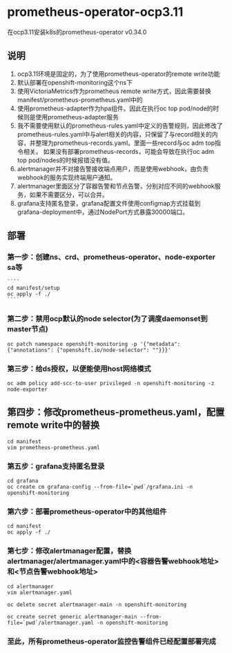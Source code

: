 # prometheus-operator-ocp3.11
在ocp3.11安装k8s的prometheus-operator v0.34.0
## 说明
1. ocp3.11环境是固定的，为了使用prometheus-operator的remote write功能
2. 默认部署在openshift-monitoring这个ns下
3. 使用VictoriaMetrics作为prometheus remote write方式，因此需要替换manifest/prometheus-prometheus.yaml中的<vminsert ip>
4. 使用prometheus-adapter作为hpa组件。因此在执行oc top pod/node的时候则是使用prometheus-adapter服务
5. 我不需要使用默认的prometheus-rules.yaml中定义的告警规则，因此修改了prometheus-rules.yaml中与alert相关的内容，只保留了与record相关的内容，并整理为prometheus-records.yaml。里面一些record与oc adm top指令相关。
   如果没有部署prometheus-records，可能会导致在执行oc adm top pod/nodes的时候报错没有值。
5. alertmanager并不对接告警接收端点用户，而是使用webhook，由负责webhook的服务实现终端用户通知。
6. alertmanager里面区分了容器告警和节点告警，分别对应不同的webhook服务，如果不需要区分，可以合并。
7. grafana支持匿名登录，grafana配置文件使用configmap方式挂载到grafana-deployment中，通过NodePort方式暴露30000端口。
## 部署
### 第一步：创建ns、crd、prometheus-operator、node-exporter sa等
    ````
    cd manifest/setup
    oc apply -f ./
    ````
### 第二步：禁用ocp默认的node selector(为了调度daemonset到master节点)
   ````
   oc patch namespace openshift-monitoring -p '{"metadata": {"annotations": {"openshift.io/node-selector": ""}}}'
   ```` 
### 第三步：给ds授权，以便能使用host网络模式
   ````
   oc adm policy add-scc-to-user privileged -n openshift-monitoring -z node-exporter
   ````   
## 第四步：修改prometheus-prometheus.yaml，配置remote write中的替换<vminsert-ip>
   ````
   cd manifest
   vim prometheus-prometheus.yaml
   ````
### 第五步：grafana支持匿名登录
   ````
   cd grafana
   oc create cm grafana-config --from-file=`pwd`/grafana.ini -n openshift-monitoring
   ````
### 第六步：部署prometheus-operator中的其他组件
   ````
   cd manifest
   oc apply -f ./
   ````
### 第七步：修改alertmanager配置，替换alertmanager/alertmanager.yaml中的<容器告警webhook地址>和<节点告警webhook地址>
   ````
   cd alertmanager
   vim alertmanager.yaml

   oc delete secret alertmanager-main -n openshift-monitoring

   oc create secret generic alertmanager-main --from-file=`pwd`/alertmanager.yaml -n openshift-monitoring
   ````
### 至此，所有prometheus-operator监控告警组件已经配置部署完成
